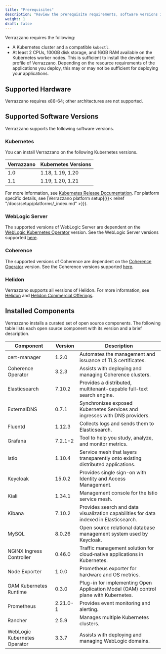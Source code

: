 ```yaml
---
title: "Prerequisites"
description: "Review the prerequisite requirements, software versions installed and supported by Verrazzano"
weight: 1
draft: false
---
```



Verrazzano requires the following:
- A Kubernetes cluster and a compatible `kubectl`.
- At least 2 CPUs, 100GB disk storage, and 16GB RAM available on the Kubernetes worker nodes.  This is sufficient to install the development profile
  of Verrazzano.  Depending on the resource requirements of the applications you deploy, this may or may not be sufficient for deploying your
  applications.

## Supported Hardware
Verrazzano requires x86-64; other architectures are not supported.

## Supported Software Versions
Verrazzano supports the following software versions.

### Kubernetes
You can install Verrazzano on the following Kubernetes versions.

| Verrazzano | Kubernetes Versions
| ---        | ---
| 1.0        | 1.18, 1.19, 1.20
| 1.1        | 1.19, 1.20, 1.21

For more information, see [Kubernetes Release Documentation](https://kubernetes.io/releases/).
For platform specific details, see [Verrazzano platform setup]({{< relref "/docs/setup/platforms/_index.md" >}}).

### WebLogic Server
The supported versions of WebLogic Server are dependent on the [WebLogic Kubernetes Operator](https://oracle.github.io/weblogic-kubernetes-operator/) version.
See the WebLogic Server versions supported [here](https://oracle.github.io/weblogic-kubernetes-operator/userguide/prerequisites/introduction/).


### Coherence
The supported versions of Coherence are dependent on the [Coherence Operator](https://oracle.github.io/coherence-operator/docs/latest/#/about/01_overview) version.
See the Coherence versions supported [here](https://oracle.github.io/coherence-operator/docs/latest/#/docs/installation/01_installation).

### Helidon
Verrazzano supports all versions of Helidon.  For more information, see [Helidon](https://helidon.io) and
 [Helidon Commercial Offerings](https://support.oracle.com/knowledge/Middleware/2645279_1.html).

## Installed Components
Verrazzano installs a curated set of open source components.  The following table lists each open source
component with its version and a brief description.

| Component | Version  | Description |
| ---       |----------| ---         |
| cert-manager | 1.2.0    | Automates the management and issuance of TLS certificates.
| Coherence Operator | 3.2.3    | Assists with deploying and managing Coherence clusters.
| Elasticsearch | 7.10.2   | Provides a distributed, multitenant-capable full-text search engine.
| ExternalDNS | 0.7.1    | Synchronizes exposed Kubernetes Services and ingresses with DNS providers.
| Fluentd | 1.12.3   | Collects logs and sends them to Elasticsearch.
| Grafana | 7.2.1-2  | Tool to help you study, analyze, and monitor metrics.
| Istio | 1.10.4   | Service mesh that layers transparently onto existing distributed applications.
| Keycloak | 15.0.2   | Provides single sign-on with Identity and Access Management.
| Kiali | 1.34.1   | Management console for the Istio service mesh.
| Kibana | 7.10.2   | Provides search and data visualization capabilities for data indexed in Elasticsearch.
| MySQL | 8.0.26   | Open source relational database management system used by Keycloak.
| NGINX Ingress Controller | 0.46.0   | Traffic management solution for cloud‑native applications in Kubernetes.
| Node Exporter | 1.0.0    | Prometheus exporter for hardware and OS metrics.
| OAM Kubernetes Runtime | 0.3.0    | Plug-in for implementing Open Application Model (OAM) control plane with Kubernetes.
| Prometheus | 2.21.0-1 | Provides event monitoring and alerting.
| Rancher | 2.5.9    | Manages multiple Kubernetes clusters.
| WebLogic Kubernetes Operator | 3.3.7    | Assists with deploying and managing WebLogic domains.
